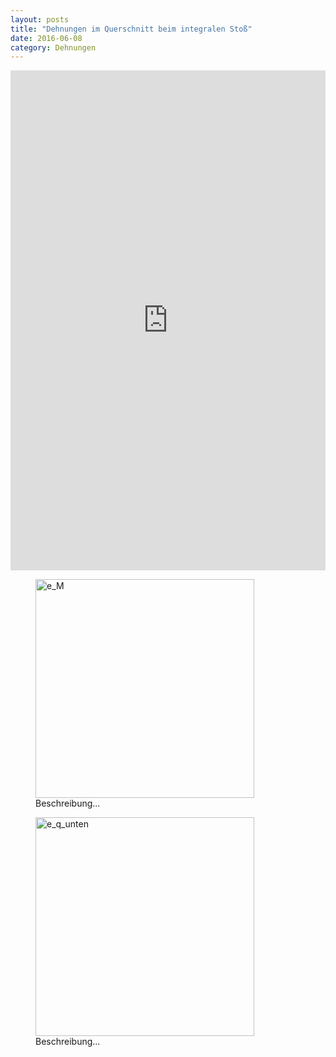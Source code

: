 ```yaml
---
layout: posts
title: "Dehnungen im Querschnitt beim integralen Stoß"
date: 2016-06-08
category: Dehnungen
---
```

<!-- Beispiel um die Grafiken direkt in der Seite zu generieren
<div id="graph" style="width:90%;height:450px;">
    <script src='/plots/example.js' type="text/javascript"></script>
</div>
-->

<iframe width="100%" height="800" frameborder="0" scrolling="no" src="https://plot.ly/~AbteilungHolz/78.embed"></iframe>

<p style="text-align: left;">

<figure>
<img src="../images/e_M.JPG" width="350px" alt="e_M">
<figcaption>
Beschreibung...
</figcaption>
</figure>

<figure>
<img src="../images/e_quer_unten.JPG" width="350px" alt="e_q_unten">
<figcaption>
Beschreibung...
</figcaption>
</figure>

</p>


